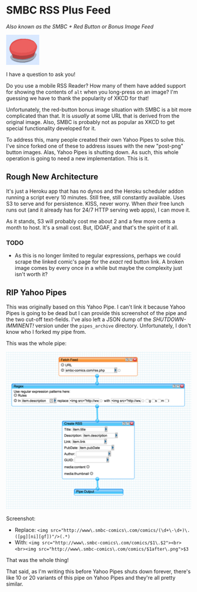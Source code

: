 # SMBC RSS Plus Feed

*Also known as the SMBC + Red Button or Bonus Image Feed*

![](readme/button.jpg)

I have a question to ask you!

Do you use a mobile RSS Reader? How many of them have added support for showing the contents of `alt` when you long-press on an image? I'm guessing we have to thank the popularity of XKCD for that!

Unfortunately, the red-button bonus image situation with SMBC is a bit more complicated than that. It is *usually* at some URL that is derived from the original image. Also, SMBC is probably not as popular as XKCD to get special functionality developed for it.

To address this, many people created their own Yahoo Pipes to solve this. I've since forked one of these to address issues with the new "post-png" button images. Alas, Yahoo Pipes is shutting down. As such, this whole operation is going to need a new implementation. This is it.

## Rough New Architecture

It's just a Heroku app that has no dynos and the Heroku scheduler addon running a script every 10 minutes. Still free, still constantly available. Uses S3 to serve and for persistence. KISS, never worry. When *their* free lunch runs out (and it already has for 24/7 HTTP serving web apps), I can move it.

As it stands, S3 will probably cost me about 2 and a few more cents a month to host. It's a small cost. But, IDGAF, and that's the spirit of it all.

### TODO

* As this is no longer limited to regular expressions, perhaps we could scrape the linked comic's page for the *exact* red button link. A broken image comes by every once in a while but maybe the complexity just isn't worth it?

## RIP Yahoo Pipes

This was originally based on this Yahoo Pipe. I can't link it because Yahoo Pipes is going to be dead but I can provide this screenshot of the pipe and the two cut-off text-fields. I've also left a JSON dump of the *SHUTDOWN-IMMINENT!* version under the `pipes_archive` directory. Unfortunately, I don't know who I forked my pipe from.

This was the whole pipe:

![](readme/original_pipe.png)

Screenshot:

* Replace: `<img src="http://www\.smbc-comics\.com/comics/(\d+\-\d+)\.([pg][ni][gf])"/>(.*)`
* With: `<img src="http://www\.smbc-comics\.com/comics/$1\.$2"><br><br><img src="http://www\.smbc-comics\.com/comics/$1after\.png">$3`

That was the whole thing!

That said, as I'm writing this before Yahoo Pipes shuts down forever, there's like 10 or 20 variants of this pipe on Yahoo Pipes and they're all pretty similar.
